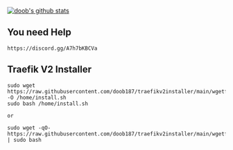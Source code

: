 [![doob's github stats](https://github-readme-stats.vercel.app/api?username=doob187&count_private=true)](https://profile-summary-for-github.com/user/doob187)

## You need Help 

```
https://discord.gg/A7h7bKBCVa
```

## Traefik V2 Installer 

```
sudo wget https://raw.githubusercontent.com/doob187/traefikv2installer/main/wgetfile.sh -O /home/install.sh
sudo bash /home/install.sh

or 

sudo wget -qO- https://raw.githubusercontent.com/doob187/traefikv2installer/main/wgetfile.sh | sudo bash

```
